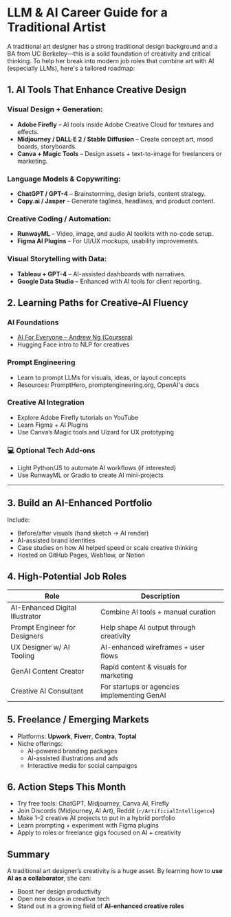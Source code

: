 
# LLM & AI Career Guide for a Traditional Artist

A traditional art designer has a strong traditional design background and a BA from UC Berkeley—this is a solid foundation of creativity and critical thinking. To help her break into modern job roles that combine art with AI (especially LLMs), here's a tailored roadmap:


## 1. AI Tools That Enhance Creative Design

###  Visual Design + Generation:
- **Adobe Firefly** – AI tools inside Adobe Creative Cloud for textures and effects.
- **Midjourney / DALL·E 2 / Stable Diffusion** – Create concept art, mood boards, storyboards.
- **Canva + Magic Tools** – Design assets + text-to-image for freelancers or marketing.

### Language Models & Copywriting:
- **ChatGPT / GPT-4** – Brainstorming, design briefs, content strategy.
- **Copy.ai / Jasper** – Generate taglines, headlines, and product content.

### Creative Coding / Automation:
- **RunwayML** – Video, image, and audio AI toolkits with no-code setup.
- **Figma AI Plugins** – For UI/UX mockups, usability improvements.

### Visual Storytelling with Data:
- **Tableau + GPT-4** – AI-assisted dashboards with narratives.
- **Google Data Studio** – Enhanced with AI tools for client reporting.



## 2. Learning Paths for Creative-AI Fluency

### AI Foundations
- [AI For Everyone – Andrew Ng (Coursera)](https://www.coursera.org/learn/ai-for-everyone)
- Hugging Face intro to NLP for creatives

### Prompt Engineering
- Learn to prompt LLMs for visuals, ideas, or layout concepts
- Resources: PromptHero, promptengineering.org, OpenAI's docs

### Creative AI Integration
- Explore Adobe Firefly tutorials on YouTube
- Learn Figma + AI Plugins
- Use Canva’s Magic tools and Uizard for UX prototyping

### 💻 Optional Tech Add-ons
- Light Python/JS to automate AI workflows (if interested)
- Use RunwayML or Gradio to create AI mini-projects

---

## 3. Build an AI-Enhanced Portfolio

Include:
- Before/after visuals (hand sketch → AI render)
- AI-assisted brand identities
- Case studies on how AI helped speed or scale creative thinking
- Hosted on GitHub Pages, Webflow, or Notion


## 4. High-Potential Job Roles

| Role                              | Description |
|-----------------------------------|-------------|
| AI-Enhanced Digital Illustrator | Combine AI tools + manual curation |
| Prompt Engineer for Designers   | Help shape AI output through creativity |
| UX Designer w/ AI Tooling       | AI-enhanced wireframes + user flows |
| GenAI Content Creator           | Rapid content & visuals for marketing |
| Creative AI Consultant          | For startups or agencies implementing GenAI |


## 5. Freelance / Emerging Markets

- Platforms: **Upwork**, **Fiverr**, **Contra**, **Toptal**
- Niche offerings:
  - AI-powered branding packages
  - AI-assisted illustrations and ads
  - Interactive media for social campaigns


## 6. Action Steps This Month

- Try free tools: ChatGPT, Midjourney, Canva AI, Firefly
- Join Discords (Midjourney, AI Art), Reddit (`r/ArtificialIntelligence`)
- Make 1–2 creative AI projects to put in a hybrid portfolio
- Learn prompting + experiment with Figma plugins
- Apply to roles or freelance gigs focused on AI + creativity


## Summary

A traditional art designer’s creativity is a huge asset. By learning how to **use AI as a collaborator**, she can:
- Boost her design productivity
- Open new doors in creative tech
- Stand out in a growing field of **AI-enhanced creative roles**

